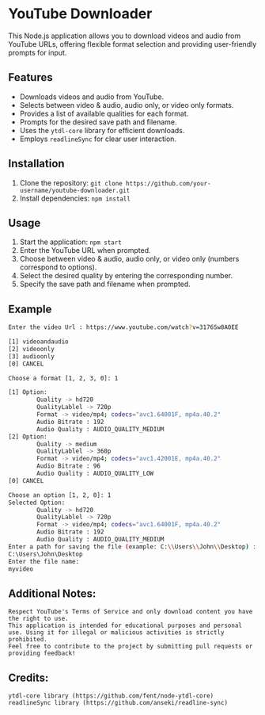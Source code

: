 # YouTube Downloader

This Node.js application allows you to download videos and audio from YouTube URLs, offering flexible format selection and providing user-friendly prompts for input.

## Features

* Downloads videos and audio from YouTube.
* Selects between video & audio, audio only, or video only formats.
* Provides a list of available qualities for each format.
* Prompts for the desired save path and filename.
* Uses the `ytdl-core` library for efficient downloads.
* Employs `readlineSync` for clear user interaction.

## Installation

1. Clone the repository: `git clone https://github.com/your-username/youtube-downloader.git`
2. Install dependencies: `npm install`

## Usage

1. Start the application: `npm start`
2. Enter the YouTube URL when prompted.
3. Choose between video & audio, audio only, or video only (numbers correspond to options).
4. Select the desired quality by entering the corresponding number.
5. Specify the save path and filename when prompted.

## Example
```bash
Enter the video Url : https://www.youtube.com/watch?v=3176Sw8A0EE

[1] videoandaudio
[2] videoonly
[3] audioonly
[0] CANCEL

Choose a format [1, 2, 3, 0]: 1

[1] Option:
        Quality -> hd720
        QualityLablel -> 720p
        Format -> video/mp4; codecs="avc1.64001F, mp4a.40.2"
        Audio Bitrate : 192
        Audio Quality : AUDIO_QUALITY_MEDIUM
[2] Option:
        Quality -> medium
        QualityLablel -> 360p
        Format -> video/mp4; codecs="avc1.42001E, mp4a.40.2"
        Audio Bitrate : 96
        Audio Quality : AUDIO_QUALITY_LOW
[0] CANCEL

Choose an option [1, 2, 0]: 1
Selected Option:
        Quality -> hd720
        QualityLablel -> 720p
        Format -> video/mp4; codecs="avc1.64001F, mp4a.40.2"
        Audio Bitrate : 192
        Audio Quality : AUDIO_QUALITY_MEDIUM
Enter a path for saving the file (example: C:\\Users\\John\\Desktop) :
C:\Users\John\Desktop
Enter the file name:
myvideo
```
## Additional Notes:

    Respect YouTube's Terms of Service and only download content you have the right to use.
    This application is intended for educational purposes and personal use. Using it for illegal or malicious activities is strictly prohibited.
    Feel free to contribute to the project by submitting pull requests or providing feedback!

## Credits:

    ytdl-core library (https://github.com/fent/node-ytdl-core)
    readlineSync library (https://github.com/anseki/readline-sync)

